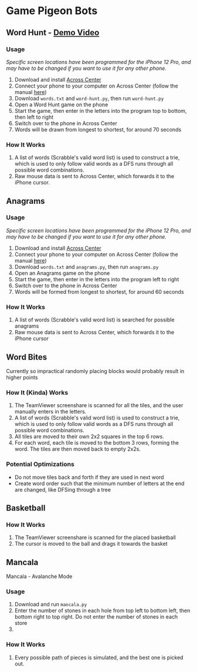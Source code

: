 # Game Pigeon Bots
## Word Hunt - [Demo Video](https://youtu.be/rOtLNpUU4B8)
### Usage
*Specific screen locations have been programmed for the iPhone 12 Pro, and may have to be changed if you want to use it for any other phone.*
1) Download and install [Across Center](http://www.acrosscenter.com/)
2) Connect your phone to your computer on Across Center (follow the manual [here](http://www.acrosscenter.com/manual/))
3) Download `words.txt` and `word-hunt.py`, then run `word-hunt.py`
4) Open a Word Hunt game on the phone
5) Start the game, then enter in the letters into the program top to bottom, then left to right
6) Switch over to the phone in Across Center
7) Words will be drawn from longest to shortest, for around 70 seconds

### How It Works
1) A list of words (Scrabble's valid word list) is used to construct a trie, which is used to only follow valid words as a DFS runs through all possible word combinations.
2) Raw mouse data is sent to Across Center, which forwards it to the iPhone cursor.

## Anagrams
### Usage
*Specific screen locations have been programmed for the iPhone 12 Pro, and may have to be changed if you want to use it for any other phone.*
1) Download and install [Across Center](http://www.acrosscenter.com/)
2) Connect your phone to your computer on Across Center (follow the manual [here](http://www.acrosscenter.com/manual/))
3) Download `words.txt` and `anagrams.py`, then run `anagrams.py`
4) Open an Anagrams game on the phone
5) Start the game, then enter in the letters into the program left to right
6) Switch over to the phone in Across Center
7) Words will be formed from longest to shortest, for around 60 seconds

### How It Works
1) A list of words (Scrabble's valid word list) is searched for possible anagrams
2) Raw mouse data is sent to Across Center, which forwards it to the iPhone cursor

## Word Bites
Currently so impractical randomly placing blocks would probably result in higher points
### How It (Kinda) Works
1) The TeamViewer screenshare is scanned for all the tiles, and the user manually enters in the letters.
2) A list of words (Scrabble's valid word list) is used to construct a trie, which is used to only follow valid words as a DFS runs through all possible word combinations.
3) All tiles are moved to their own 2x2 squares in the top 6 rows.
4) For each word, each tile is moved to the bottom 3 rows, forming the word. The tiles are then moved back to empty 2x2s.
### Potential Optimizations
- Do not move tiles back and forth if they are used in next word
- Create word order such that the minimum number of letters at the end are changed, like DFSing through a tree

## Basketball
### How It Works
1) The TeamViewer screenshare is scanned for the placed basketball
2) The cursor is moved to the ball and drags it towards the basket

## Mancala
Mancala - Avalanche Mode
### Usage
1) Download and run `mancala.py`
2) Enter the number of stones in each hole from top left to bottom left, then bottom right to top right. Do not enter the number of stones in each store
3) 
### How It Works
1) Every possible path of pieces is simulated, and the best one is picked out.

